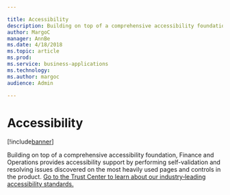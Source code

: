 ```yaml
---

title: Accessibility
description: Building on top of a comprehensive accessibility foundation, Finance and Operations provides accessibility support by performing self-validation and resolving issues discovered on the most heavily used pages and controls in the product.
author: MargoC
manager: AnnBe
ms.date: 4/18/2018
ms.topic: article
ms.prod: 
ms.service: business-applications
ms.technology: 
ms.author: margoc
audience: Admin

---
```

#  Accessibility




[!include[banner](../../../includes/banner.md)]

Building on top of a comprehensive accessibility foundation, Finance and
Operations provides accessibility support by performing self-validation and
resolving issues discovered on the most heavily used pages and controls in the
product. [Go to the Trust Center to learn about our industry‑leading
accessibility
standards.](https://www.microsoft.com/en-us/trustcenter/compliance/accessibility)
